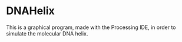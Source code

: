 # DNAHelix
This is a graphical program, made with the Processing IDE, in order to simulate the molecular DNA helix.
